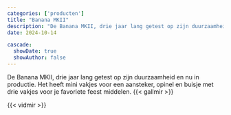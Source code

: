 ```yaml
---
categories: ['producten']
title: "Banana MKII"
description: "De Banana MKII, drie jaar lang getest op zijn duurzaamheid en nu in productie. Het heeft mini vakjes voor een aansteker, opinel en buisje met drie vakjes"
date: 2024-10-14

cascade:
  showDate: true
  showAuthor: false
---
```


De Banana MKII, drie jaar lang getest op zijn duurzaamheid en nu in productie. Het heeft mini vakjes voor een aansteker, opinel en buisje met drie vakjes voor je favoriete feest middelen.
{{< gallmir >}}

{{< vidmir >}}
